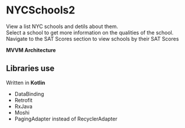 # NYCSchools2
View a list NYC schools and detils about them. <br />
Select a school to get more information on the qualities of the school. <br />
Navigate to the SAT Scores section to view schools by their SAT Scores

**MVVM Architecture**

## Libraries use
Written in **Kotlin**

- DataBinding
- Retrofit
- RxJava
- Moshi
- PagingAdapter instead of RecyclerAdapter

